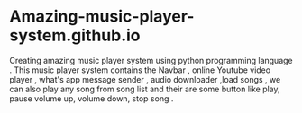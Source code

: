 # Amazing-music-player-system.github.io
Creating amazing music player system using python programming language . This music player system contains the Navbar , online Youtube video player , what's app message sender , audio downloader ,load songs , we can also play any song from song list and their are some button  like play, pause volume up, volume down, stop song .

